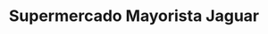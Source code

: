 ---
title: "Supermercado Mayorista Jaguar"
url: /campana/supermercado-mayorista-jaguar/
shop: Supermarkt
---
